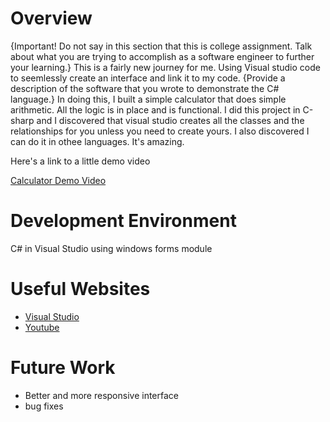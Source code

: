 # Overview

{Important! Do not say in this section that this is college assignment. Talk about what you are trying to accomplish as a software engineer to further your learning.}
This is a fairly new journey for me. Using Visual studio code to seemlessly create an interface and link it to my code.
{Provide a description of the software that you wrote to demonstrate the C# language.}
In doing this, I built a simple calculator that does simple arithmetic. All the logic is in place and is functional.
I did this project in C-sharp and I discovered that visual studio creates all the classes and the relationships for you unless you need to create yours.
I also discovered I can do it in othee languages. It's amazing.

Here's a link to a little demo video

[Calculator Demo Video](https://youtu.be/ss-R36o6L8s)

# Development Environment

C# in Visual Studio using windows forms module

# Useful Websites

- [Visual Studio](https://visualstudio.microsoft.com/)
- [Youtube](https://www.youtube.com/@DJOamen)

# Future Work

- Better and more responsive interface
- bug fixes
